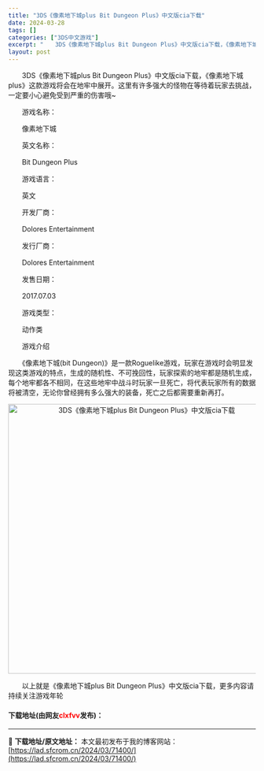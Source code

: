 ```yaml
---
title: "3DS《像素地下城plus Bit Dungeon Plus》中文版cia下载"
date: 2024-03-28
tags: []
categories: ["3DS中文游戏"]
excerpt: "　　3DS《像素地下城plus Bit Dungeon Plus》中文版cia下载，《像素地下城plus》这款游戏将会在地牢中展开。这里有许多强大的怪物在等待着玩家去挑战，一定要小心避免受到严重的伤害哦~ 　　游戏名称： 　　像素地下城 　　英文名称： 　　Bit Dungeon Plus 　　游戏&hellip;"
layout: post
---
```


 <p>　　3DS《像素地下城plus Bit Dungeon Plus》中文版cia下载，《像素地下城plus》这款游戏将会在地牢中展开。这里有许多强大的怪物在等待着玩家去挑战，一定要小心避免受到严重的伤害哦~</p> <p>　　游戏名称：</p> <p>　　像素地下城</p> <p>　　英文名称：</p> <p>　　Bit Dungeon Plus</p> <p>　　游戏语言：</p> <p>　　英文</p> <p>　　开发厂商：</p> <p>　　Dolores Entertainment</p> <p>　　发行厂商：</p> <p>　　Dolores Entertainment</p> <p>　　发售日期：</p> <p>　　2017.07.03</p> <p>　　游戏类型：</p> <p>　　动作类</p> <p>　　游戏介绍</p> <p>　　《像素地下城(bit Dungeon)》是一款Roguelike游戏，玩家在游戏时会明显发现这类游戏的特点，生成的随机性、不可挽回性，玩家探索的地牢都是随机生成，每个地牢都各不相同，在这些地牢中战斗时玩家一旦死亡，将代表玩家所有的数据将被清空，无论你曾经拥有多么强大的装备，死亡之后都需要重新再打。</p> <p align="center"><img align="" border="0" src="https://lad.sfcrom.cn/wp-content/uploads/2024/03/20240328_66054adaca756.jpg" width="548" alt="3DS《像素地下城plus Bit Dungeon Plus》中文版cia下载" /></p> <p>　　以上就是《像素地下城plus Bit Dungeon Plus》中文版cia下载，更多内容请持续关注游戏年轮</p> <p><h4>下载地址(由网友<font color="red">clxfvv</font>发布)：</h4></p> 

---
📖 **下载地址/原文地址：** 本文最初发布于我的博客网站：[https://lad.sfcrom.cn/2024/03/71400/](https://lad.sfcrom.cn/2024/03/71400/)
